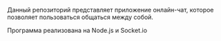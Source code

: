 Данный репозиторий представляет приложение онлайн-чат, которое позволяет пользоваться общаться между собой.

Программа реализована на Node.js и Socket.io
 
 
